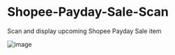 # Shopee-Payday-Sale-Scan
Scan and display upcoming Shopee Payday Sale item

![image](https://user-images.githubusercontent.com/36906814/175509622-25d06243-c5d6-456a-b948-bb1f8b2f46b7.png)
